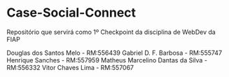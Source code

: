 # Case-Social-Connect
Repositório que servirá como 1º Checkpoint da disciplina de WebDev da FIAP

Douglas dos Santos Melo - RM:556439
Gabriel D. F. Barbosa - RM:555747
Henrique Sanches - RM:557959
Matheus Marcelino Dantas da Silva - RM:556332
Vitor Chaves Lima - RM:557067